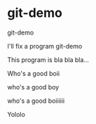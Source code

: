 # git-demo
git-demo

I'll fix a program git-demo

This program is bla bla bla...

Who's a good boii

who's a good boy

who's a good boiiiiii

Yololo